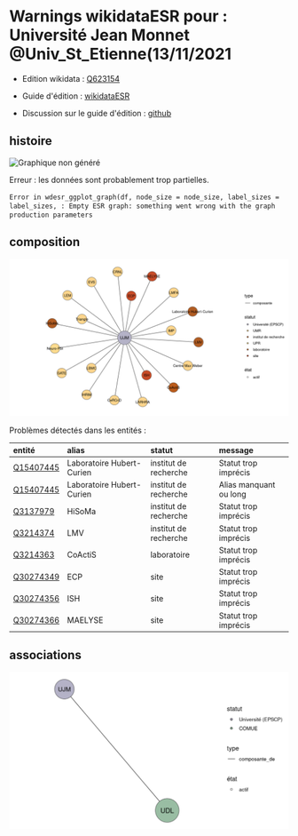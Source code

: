 Warnings wikidataESR pour : Université Jean Monnet @Univ_St_Etienne(13/11/2021
================

- Edition wikidata : [Q623154](https://www.wikidata.org/wiki/Q623154)
- Guide d'édition : [wikidataESR](https://github.com/cpesr/wikidataESR/)

- Discussion sur le guide d'édition : [github](https://github.com/cpesr/wikidataESR/issues)



## histoire 

![Graphique non généré](Q623154-histoire.png) 

 


Erreur : les données sont probablement trop partielles.
```
Error in wdesr_ggplot_graph(df, node_size = node_size, label_sizes = label_sizes, : Empty ESR graph: something went wrong with the graph production parameters

``` 



## composition 

![Graphique non généré](Q623154-composition.png) 

Problèmes détectés dans les entités :

|entité                                               |alias                     |statut                |message                |
|:----------------------------------------------------|:-------------------------|:---------------------|:----------------------|
|[Q15407445](https://www.wikidata.org/wiki/Q15407445) |Laboratoire Hubert-Curien |institut de recherche |Statut trop imprécis   |
|[Q15407445](https://www.wikidata.org/wiki/Q15407445) |Laboratoire Hubert-Curien |institut de recherche |Alias manquant ou long |
|[Q3137979](https://www.wikidata.org/wiki/Q3137979)   |HiSoMa                    |institut de recherche |Statut trop imprécis   |
|[Q3214374](https://www.wikidata.org/wiki/Q3214374)   |LMV                       |institut de recherche |Statut trop imprécis   |
|[Q3214363](https://www.wikidata.org/wiki/Q3214363)   |CoActiS                   |laboratoire           |Statut trop imprécis   |
|[Q30274349](https://www.wikidata.org/wiki/Q30274349) |ECP                       |site                  |Statut trop imprécis   |
|[Q30274356](https://www.wikidata.org/wiki/Q30274356) |ISH                       |site                  |Statut trop imprécis   |
|[Q30274366](https://www.wikidata.org/wiki/Q30274366) |MAELYSE                   |site                  |Statut trop imprécis   |

 



## associations 

![Graphique non généré](Q623154-associations.png) 

 

